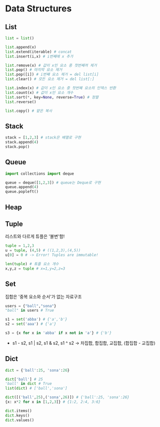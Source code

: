 # Data Structures

## List

```py
list = list()

list.append(x)
list.extend(iterable) # concat
list.insert(i,x) # i번째에 x 추가

list.remove(x) # 값이 x인 요소 중 첫번째꺼 제거
list.pop() # 마지막 요소 제거
list.pop([i]) # i번째 요소 제거 = del list[i]
list.clear() # 모든 요소 제거 = del list[:]

list.index(x) # 값이 x인 요소 중 첫번째 요소의 인덱스 반환
list.count(x) # 값이 x인 요소 개수
list.sort(*, key=None, reverse=True) # 정렬
list.reverse() 

list.copy() # 얕은 복사
```

## Stack

```py
stack = [1,2,3] # stack은 배열로 구현
stack.append(4)
stack.pop()
```

## Queue

```py
import collections import deque

queue = deque([1,2,3]) # queue는 Deque로 구현
queue.append(4)
queue.popleft() 
```

## Heap



## Tuple

리스트와 다르게 튜플은 '불변'함!

```py
tuple = 1,2,3
u = tuple, (4,5) # ((1,2,3),(4,5))
u[0] = 0 # -> Error! Tuples are immutable!

len(tuple) # 튜플 요소 개수
x,y,z = tuple # x=1,y=2,z=3
```

## Set

집합은 '중복 요소와 순서'가 없는 자료구조

```py
users = {"ball","sona"}
"ball" in users # True

s1 = set('abba') # {'a','b'}
s2 = set('aaa') # {'a'}

s3 = {x for x in 'abba' if x not in 'a'} # {'b'}
```

- s1 - s2, s1 | s2, s1 & s2, s1 ^ s2 -> 차집합, 합집합, 교집합, (합집합 - 교집합)

## Dict

```py
dict = {'ball':25, 'sona':26}

dict['ball'] # 25
'ball' in dict # True
list(dict) # ['ball','sona']

dict([('ball',25),('sona',26)]) # {'ball':25, 'sona':26}
{x: x*2 for x in [1,2,3]} # {1:2, 2:4, 3:6}

dict.items()
dict.keys()
dict.values()
```

